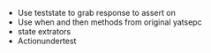 - Use teststate to grab response to assert on
- Use when and then methods from original yatsepc 
- state extrators 
- Actionundertest